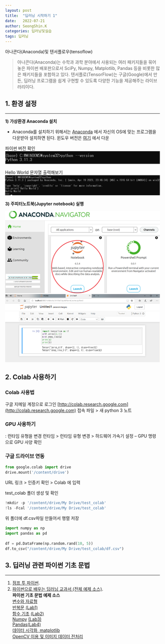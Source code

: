 ```yaml
---
layout: post
title:  "딥러닝 시작하기 1"
date:   2022-07-21
author: SeongShin.K
categories: 딥러닝및실습
tags: 딥러닝
---
```



아나콘다(Anaconda)및 텐서플로우(tensoflow) 


> 아나콘다(Anaconda)는 수학과 과학 분야에서 사용되는 여러 패키지들을 묶어 놓은 파이썬 배포판으로서 SciPy, Numpy, Matplotlib, Pandas 등을 비롯한 많은 패키지들을 포함하고 있다. 텐서플로(TensorFlow)는 구글(Google)에서 만든, 딥러닝 프로그램을 쉽게 구현할 수 있도록 다양한 기능을 제공해주는 라이브러리이다.

##  1. 환경 설정
---
<b>1) 가상환경 Anaconda 설치</b>

* Anaconda를 설치하기 위해서는 [Anaconda](https://www.anaconda.com/download) 에서 자신의 OS에 맞는 프로그램을 다운받아 설치하면 된다. 윈도우 버전은 [여기](https://repo.anaconda.com/archive/Anaconda3-2023.07-1-Windows-x86_64.exe) 에서 다운

파이썬 버전 확인<br>
<img src = "/assets/python1.png" width="520"/>

Hello World 문자열 출력해보기<br>
<img src = "/assets/python2.png" width="520"/>

<b>3) 주피터노트북(Jupyter notebook) 실행</b>

<img src = "/assets/juypter1.png">

<img src = "/assets/jupyter.png">


## 2. Colab 사용하기

### Colab 사용법 

구글 지메일 계정으로 로그인
[http://colab.research.google.com](http://colab.research.google.com) 접속
파일 > 새 python 3 노트 

### GPU 사용하기
: 런타임 유형을 변경
런타임 > 런타임 유형 변경 > 하드웨어 가속기 설정 – GPU 명령으로 GPU 사양 확인

### 구글 드라이브 연동
```python
from google.colab import drive
drive.mount('/content/drive')
``` 
URL 링크 > 인증키 확인 > Colab 에 입력

test_colab 폴더 생성 및 확인
```python
!mkdir -p '/content/drive/My Drive/test_colab'
!ls -Fcal '/content/drive/My Drive/test_colab'
``` 
위 폴더에 df.csv파일 만들어서 행렬 저장 
```python
import numpy as np
import pandas as pd

df = pd.DataFrame(np.random.rand(10, 5))
df.to_csv("/content/drive/My Drive/test_colab/df.csv")
``` 
## 3. 딥러닝 관련 파이썬 기초 문법
---
1. [점프 투 파이썬](https://wikidocs.net/4307).
2. [파이썬으로 배우는 딥러닝 교과서 (전체 예제 소스)](http://www.hanbit.co.kr/lib/examFileDown.php?hed_idx=4496).<br>
   <b>파이썬 기초 문법 예제 소스</b><br>
   [변수와 자료형](https://github.com/kss0222/kss0222.github.io/blob/master/assets/4%EC%9E%A5.ipynb) <br>
   [반복문](https://github.com/kss0222/kss0222.github.io/blob/master/assets/5%EC%9E%A5.ipynb)  [(Lab1)](https://colab.research.google.com/drive/18tfvbl6324Mjd0g0sZAYgLsnxzyqGCZ5)<br>
   [함수 기초](https://github.com/kss0222/kss0222.github.io/blob/master/assets/6%EC%9E%A5.ipynb) [(Lab2)](https://colab.research.google.com/drive/1nxJWWWJ7mrDjxHQfAHDuruOgSlFbqIsN)<br>
   [Numpy](https://github.com/kss0222/kss0222.github.io/blob/master/assets/7%EC%9E%A5.ipynb) [(Lab3)](https://github.com/kss0222/kss0222.github.io/blob/master/assets/Numpy.ipynb)<br>
   [Pandas](https://github.com/kss0222/kss0222.github.io/blob/master/assets/8%EC%9E%A5.ipynb)[(Lab4)](https://github.com/kss0222/kss0222.github.io/blob/master/assets/2.%20pandas%20-%20Series%2C%20DataFrame.ipynb) <br>
   [데이터 시각화, matplotlib](https://github.com/tyoon10/T-academy/blob/master/180329%20%5BT%20academy%5D%204.%20matplotlib.ipynb) <br>
   [OpenCV 이용 및 이미지 데이터 전처리](https://github.com/kss0222/kss0222.github.io/blob/master/assets/15%EC%9E%A5.ipynb) <br>
  
